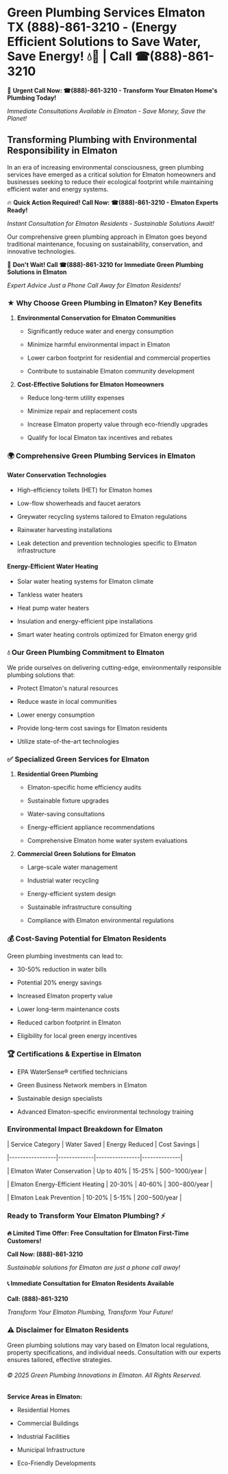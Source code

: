 # Green Plumbing Services Elmaton TX (888)-861-3210 - (Energy Efficient Solutions to Save Water, Save Energy! 💧🌿 | Call ☎(888)-861-3210

🚨 **Urgent Call Now: ☎(888)-861-3210 - Transform Your Elmaton Home's Plumbing Today!**
*Immediate Consultations Available in Elmaton - Save Money, Save the Planet!*

## Transforming Plumbing with Environmental Responsibility in Elmaton

In an era of increasing environmental consciousness, green plumbing services have emerged as a critical solution for Elmaton homeowners and businesses seeking to reduce their ecological footprint while maintaining efficient water and energy systems. 

🔥 **Quick Action Required! Call Now: ☎(888)-861-3210 - Elmaton Experts Ready!**
*Instant Consultation for Elmaton Residents - Sustainable Solutions Await!*

Our comprehensive green plumbing approach in Elmaton goes beyond traditional maintenance, focusing on sustainability, conservation, and innovative technologies.

🚨 **Don't Wait! Call ☎(888)-861-3210 for Immediate Green Plumbing Solutions in Elmaton**
*Expert Advice Just a Phone Call Away for Elmaton Residents!*

### ★ Why Choose Green Plumbing in Elmaton? Key Benefits

1. **Environmental Conservation for Elmaton Communities** 
   - Significantly reduce water and energy consumption
   - Minimize harmful environmental impact in Elmaton
   - Lower carbon footprint for residential and commercial properties
   - Contribute to sustainable Elmaton community development

2. **Cost-Effective Solutions for Elmaton Homeowners** 
   - Reduce long-term utility expenses
   - Minimize repair and replacement costs
   - Increase Elmaton property value through eco-friendly upgrades
   - Qualify for local Elmaton tax incentives and rebates

### 🌍 Comprehensive Green Plumbing Services in Elmaton

#### Water Conservation Technologies
- High-efficiency toilets (HET) for Elmaton homes
- Low-flow showerheads and faucet aerators
- Greywater recycling systems tailored to Elmaton regulations
- Rainwater harvesting installations
- Leak detection and prevention technologies specific to Elmaton infrastructure

#### Energy-Efficient Water Heating
- Solar water heating systems for Elmaton climate
- Tankless water heaters
- Heat pump water heaters
- Insulation and energy-efficient pipe installations
- Smart water heating controls optimized for Elmaton energy grid

### 💧 Our Green Plumbing Commitment to Elmaton

We pride ourselves on delivering cutting-edge, environmentally responsible plumbing solutions that:
- Protect Elmaton's natural resources
- Reduce waste in local communities
- Lower energy consumption
- Provide long-term cost savings for Elmaton residents
- Utilize state-of-the-art technologies

### ✅ Specialized Green Services for Elmaton

1. **Residential Green Plumbing**
   - Elmaton-specific home efficiency audits
   - Sustainable fixture upgrades
   - Water-saving consultations
   - Energy-efficient appliance recommendations
   - Comprehensive Elmaton home water system evaluations

2. **Commercial Green Solutions for Elmaton**
   - Large-scale water management
   - Industrial water recycling
   - Energy-efficient system design
   - Sustainable infrastructure consulting
   - Compliance with Elmaton environmental regulations

### 💰 Cost-Saving Potential for Elmaton Residents

Green plumbing investments can lead to:
- 30-50% reduction in water bills
- Potential 20% energy savings
- Increased Elmaton property value
- Lower long-term maintenance costs
- Reduced carbon footprint in Elmaton
- Eligibility for local green energy incentives

### 🏆 Certifications & Expertise in Elmaton

- EPA WaterSense® certified technicians
- Green Business Network members in Elmaton
- Sustainable design specialists
- Advanced Elmaton-specific environmental technology training

### Environmental Impact Breakdown for Elmaton

| Service Category | Water Saved | Energy Reduced | Cost Savings |
|-----------------|-------------|----------------|--------------|
| Elmaton Water Conservation | Up to 40% | 15-25% | $500-$1000/year |
| Elmaton Energy-Efficient Heating | 20-30% | 40-60% | $300-$800/year |
| Elmaton Leak Prevention | 10-20% | 5-15% | $200-$500/year |

### Ready to Transform Your Elmaton Plumbing? ⚡

**🔥 Limited Time Offer: Free Consultation for Elmaton First-Time Customers!**

**Call Now: (888)-861-3210**
*Sustainable solutions for Elmaton are just a phone call away!*

#### 📞 Immediate Consultation for Elmaton Residents Available

**Call: (888)-861-3210**
*Transform Your Elmaton Plumbing, Transform Your Future!*

### ⚠️ Disclaimer for Elmaton Residents

Green plumbing solutions may vary based on Elmaton local regulations, property specifications, and individual needs. Consultation with our experts ensures tailored, effective strategies.

###### © 2025 Green Plumbing Innovations in Elmaton. All Rights Reserved.

**Service Areas in Elmaton:** 
- Residential Homes
- Commercial Buildings
- Industrial Facilities
- Municipal Infrastructure
- Eco-Friendly Developments
